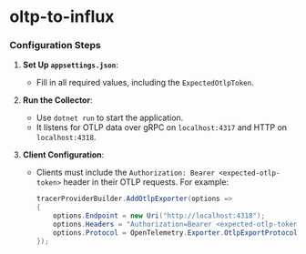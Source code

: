 # oltp-to-influx

### Configuration Steps
1. **Set Up `appsettings.json`**:
   - Fill in all required values, including the `ExpectedOtlpToken`.

2. **Run the Collector**:
   - Use `dotnet run` to start the application.
   - It listens for OTLP data over gRPC on `localhost:4317` and HTTP on `localhost:4318`.

3. **Client Configuration**:
   - Clients must include the `Authorization: Bearer <expected-otlp-token>` header in their OTLP requests. For example:
     ```csharp
     tracerProviderBuilder.AddOtlpExporter(options =>
     {
         options.Endpoint = new Uri("http://localhost:4318");
         options.Headers = "Authorization=Bearer <expected-otlp-token>";
         options.Protocol = OpenTelemetry.Exporter.OtlpExportProtocol.HttpProtobuf;
     });
     ```
